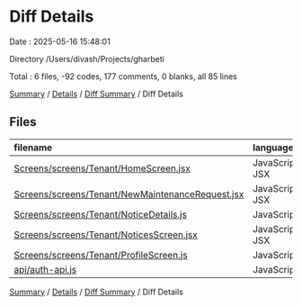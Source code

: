 # Diff Details

Date : 2025-05-16 15:48:01

Directory /Users/divash/Projects/gharbeti

Total : 6 files,  -92 codes, 177 comments, 0 blanks, all 85 lines

[Summary](results.md) / [Details](details.md) / [Diff Summary](diff.md) / Diff Details

## Files
| filename | language | code | comment | blank | total |
| :--- | :--- | ---: | ---: | ---: | ---: |
| [Screens/screens/Tenant/HomeScreen.jsx](/Screens/screens/Tenant/HomeScreen.jsx) | JavaScript JSX | 13 | -14 | 2 | 1 |
| [Screens/screens/Tenant/NewMaintenanceRequest.jsx](/Screens/screens/Tenant/NewMaintenanceRequest.jsx) | JavaScript JSX | 1 | 0 | 0 | 1 |
| [Screens/screens/Tenant/NoticeDetails.js](/Screens/screens/Tenant/NoticeDetails.js) | JavaScript | -107 | 135 | 3 | 31 |
| [Screens/screens/Tenant/NoticesScreen.jsx](/Screens/screens/Tenant/NoticesScreen.jsx) | JavaScript JSX | -17 | 55 | -4 | 34 |
| [Screens/screens/Tenant/ProfileScreen.js](/Screens/screens/Tenant/ProfileScreen.js) | JavaScript | 17 | 1 | -1 | 17 |
| [api/auth-api.js](/api/auth-api.js) | JavaScript | 1 | 0 | 0 | 1 |

[Summary](results.md) / [Details](details.md) / [Diff Summary](diff.md) / Diff Details